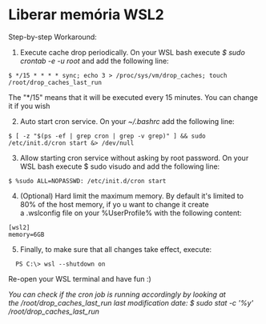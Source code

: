 # Liberar memória WSL2

Step-by-step Workaround:

1. Execute cache drop periodically. On your WSL bash execute _$ sudo crontab -e -u root_ and add the following line:

  ~~~ terminal
  $ */15 * * * * sync; echo 3 > /proc/sys/vm/drop_caches; touch /root/drop_caches_last_run
  ~~~

  The "*/15" means that it will be executed every 15 minutes. You can change it if you wish

2. Auto start cron service. On your _~/.bashrc_ add the following line:

  ~~~ terminal
  $ [ -z "$(ps -ef | grep cron | grep -v grep)" ] && sudo /etc/init.d/cron start &> /dev/null
  ~~~

3. Allow starting cron service without asking by root password. On your WSL bash execute $ sudo visudo and add the following line:

  ~~~ terminal
  $ %sudo ALL=NOPASSWD: /etc/init.d/cron start
  ~~~

4. (Optional) Hard limit the maximum memory. By default it's limited to 80% of the host memory, if yo	u want to change it create a .wslconfig file on your %UserProfile% with the following content:

  ~~~
  [wsl2]
  memory=6GB
  ~~~

5. Finally, to make sure that all changes take effect, execute:

  ~~~ terminal
  PS C:\> wsl --shutdown on
  ~~~

  Re-open your WSL terminal and have fun :)

_You can check if the cron job is running accordingly by looking at the /root/drop_caches_last_run last modification date: $ sudo stat -c '%y' /root/drop_caches_last_run_